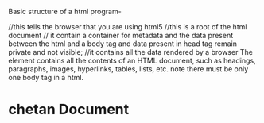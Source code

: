 Basic structure of a html program-
<!DOCTYPE html> //this tells the browser that you are using html5
<html lang="en"> //this is a root of the html document
<head> // it contain a container for metadata and the data present between the html and a body tag and data present in  head tag remain private and not visible;
    <meta charset="UTF-8">
    <meta name="viewport" content="width=device-width, initial-scale=1.0">
    <title>Document</title>
</head>
<body> //it contains all the data rendered by a browser The <body> element contains all the contents of an HTML document, such as headings, paragraphs, images, hyperlinks, tables, lists, etc. note there must be only one body tag in a html.
    <h1>chetan Document</h1>
    
</body>
</html>

